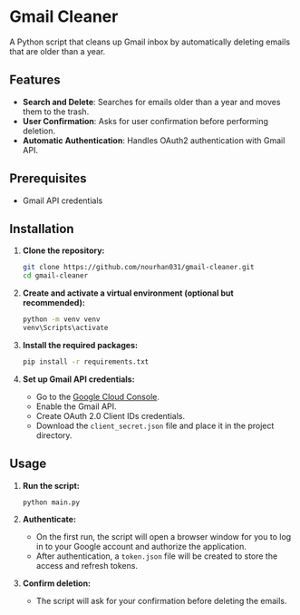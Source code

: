 # Gmail Cleaner

A Python script that cleans up Gmail inbox by automatically deleting emails that are older than a year.

## Features

- **Search and Delete**: Searches for emails older than a year and moves them to the trash.
- **User Confirmation**: Asks for user confirmation before performing deletion.
- **Automatic Authentication**: Handles OAuth2 authentication with Gmail API.

## Prerequisites

- Gmail API credentials 

## Installation

1. **Clone the repository:**

    ```sh
    git clone https://github.com/nourhan031/gmail-cleaner.git
    cd gmail-cleaner
    ```

2. **Create and activate a virtual environment (optional but recommended):**

    ```sh
    python -m venv venv
    venv\Scripts\activate
    ```

3. **Install the required packages:**

    ```sh
    pip install -r requirements.txt
    ```

4. **Set up Gmail API credentials:**

    - Go to the [Google Cloud Console](https://console.developers.google.com/).
    - Enable the Gmail API.
    - Create OAuth 2.0 Client IDs credentials.
    - Download the `client_secret.json` file and place it in the project directory.

## Usage

1. **Run the script:**

    ```sh
    python main.py
    ```

2. **Authenticate:**
    - On the first run, the script will open a browser window for you to log in to your Google account and authorize the application.
    - After authentication, a `token.json` file will be created to store the access and refresh tokens.

3. **Confirm deletion:**
    - The script will ask for your confirmation before deleting the emails.
